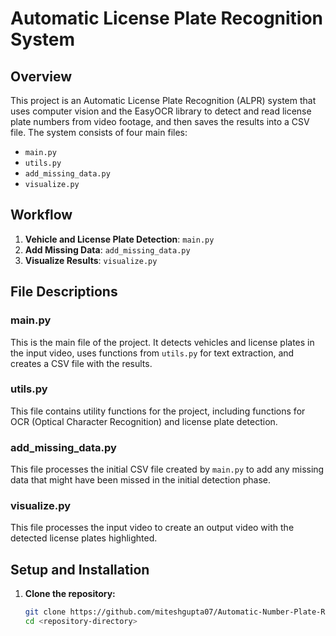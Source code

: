 # Automatic License Plate Recognition System

## Overview

This project is an Automatic License Plate Recognition (ALPR) system that uses computer vision and the EasyOCR library to detect and read license plate numbers from video footage, and then saves the results into a CSV file. The system consists of four main files:

- `main.py`
- `utils.py`
- `add_missing_data.py`
- `visualize.py`

## Workflow

1. **Vehicle and License Plate Detection**: `main.py`
2. **Add Missing Data**: `add_missing_data.py`
3. **Visualize Results**: `visualize.py`

## File Descriptions

### main.py

This is the main file of the project. It detects vehicles and license plates in the input video, uses functions from `utils.py` for text extraction, and creates a CSV file with the results.

### utils.py

This file contains utility functions for the project, including functions for OCR (Optical Character Recognition) and license plate detection.

### add_missing_data.py

This file processes the initial CSV file created by `main.py` to add any missing data that might have been missed in the initial detection phase.

### visualize.py

This file processes the input video to create an output video with the detected license plates highlighted.

## Setup and Installation

1. **Clone the repository:**
   ```bash
   git clone https://github.com/miteshgupta07/Automatic-Number-Plate-Recognition-System.git
   cd <repository-directory>
